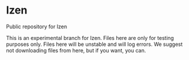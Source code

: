 # Izen
Public repository for Izen

This is an experimental branch for Izen. Files here are only for testing purposes only. Files here will be unstable and will log errors. 
We suggest not downloading files from here, but if you want, you can.
